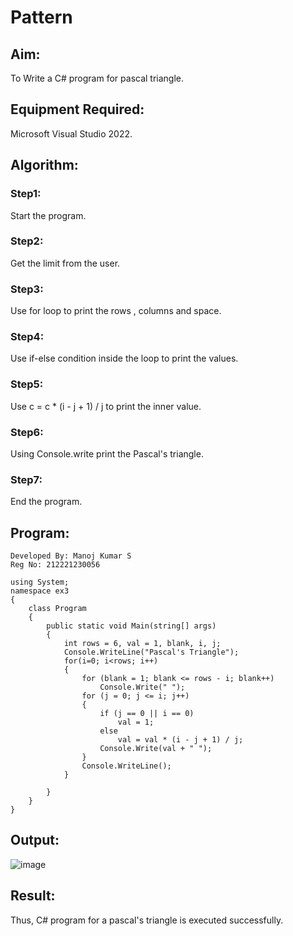 # Pattern

## Aim:
To Write a C# program for pascal triangle.
## Equipment Required:
Microsoft Visual Studio 2022.
## Algorithm:
### Step1:
Start the program. 
### Step2:
Get the limit from the user. 
### Step3:
Use for loop to print the rows , columns and space. 
### Step4:
Use if-else condition inside the loop to print the values. 
### Step5:
Use c = c * (i - j + 1) / j to print the inner value. 
### Step6:
Using Console.write print the Pascal's triangle. 
### Step7:
End the program.
## Program:
```
Developed By: Manoj Kumar S
Reg No: 212221230056
```
```
using System;
namespace ex3
{
    class Program
    {
        public static void Main(string[] args)
        {
            int rows = 6, val = 1, blank, i, j;
            Console.WriteLine("Pascal's Triangle");
            for(i=0; i<rows; i++) 
            {
                for (blank = 1; blank <= rows - i; blank++)
                    Console.Write(" ");
                for (j = 0; j <= i; j++)
                {
                    if (j == 0 || i == 0)
                        val = 1;
                    else
                        val = val * (i - j + 1) / j;
                    Console.Write(val + " ");                    
                }
                Console.WriteLine();
            }

        }
    }
}
```
## Output:

![image](https://github.com/srinivas-aids/C-Pattern/assets/93427183/2136e25b-c817-4b67-907f-de20b158af95)


## Result:
Thus, C# program for a pascal's triangle is executed successfully.
